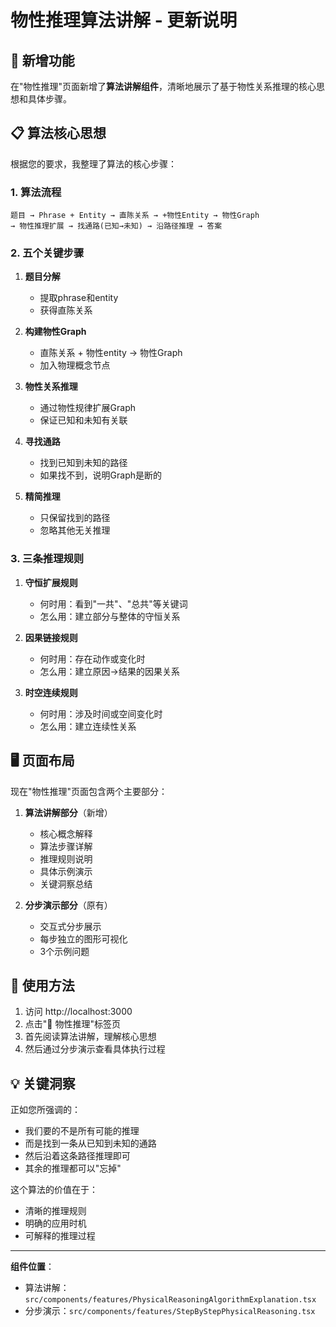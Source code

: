 # 物性推理算法讲解 - 更新说明

## 🎯 新增功能

在"物性推理"页面新增了**算法讲解组件**，清晰地展示了基于物性关系推理的核心思想和具体步骤。

## 📋 算法核心思想

根据您的要求，我整理了算法的核心步骤：

### 1. 算法流程
```
题目 → Phrase + Entity → 直陈关系 → +物性Entity → 物性Graph
→ 物性推理扩展 → 找通路(已知→未知) → 沿路径推理 → 答案
```

### 2. 五个关键步骤

1. **题目分解**
   - 提取phrase和entity
   - 获得直陈关系

2. **构建物性Graph**
   - 直陈关系 + 物性entity → 物性Graph
   - 加入物理概念节点

3. **物性关系推理**
   - 通过物性规律扩展Graph
   - 保证已知和未知有关联

4. **寻找通路**
   - 找到已知到未知的路径
   - 如果找不到，说明Graph是断的

5. **精简推理**
   - 只保留找到的路径
   - 忽略其他无关推理

### 3. 三条推理规则

1. **守恒扩展规则**
   - 何时用：看到"一共"、"总共"等关键词
   - 怎么用：建立部分与整体的守恒关系

2. **因果链接规则**
   - 何时用：存在动作或变化时
   - 怎么用：建立原因→结果的因果关系

3. **时空连续规则**
   - 何时用：涉及时间或空间变化时
   - 怎么用：建立连续性关系

## 🖥️ 页面布局

现在"物性推理"页面包含两个主要部分：

1. **算法讲解部分**（新增）
   - 核心概念解释
   - 算法步骤详解
   - 推理规则说明
   - 具体示例演示
   - 关键洞察总结

2. **分步演示部分**（原有）
   - 交互式分步展示
   - 每步独立的图形可视化
   - 3个示例问题

## 🚀 使用方法

1. 访问 http://localhost:3000
2. 点击"🧩 物性推理"标签页
3. 首先阅读算法讲解，理解核心思想
4. 然后通过分步演示查看具体执行过程

## 💡 关键洞察

正如您所强调的：
- 我们要的不是所有可能的推理
- 而是找到一条从已知到未知的通路
- 然后沿着这条路径推理即可
- 其余的推理都可以"忘掉"

这个算法的价值在于：
- 清晰的推理规则
- 明确的应用时机
- 可解释的推理过程

---

**组件位置**：
- 算法讲解：`src/components/features/PhysicalReasoningAlgorithmExplanation.tsx`
- 分步演示：`src/components/features/StepByStepPhysicalReasoning.tsx`